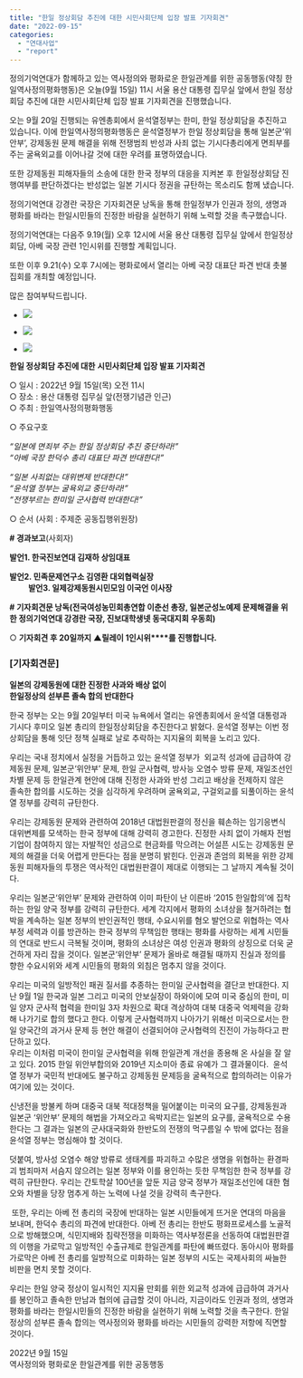 ```yaml
---
title: "한일 정상회담 추진에 대한 시민사회단체 입장 발표 기자회견"
date: "2022-09-15"
categories: 
  - "연대사업"
  - "report"
---
```


정의기억연대가 함께하고 있는 역사정의와 평화로운 한일관계를 위한 공동행동(약칭 한일역사정의평화행동)은 오늘(9월 15일) 11시 서울 용산 대통령 집무실 앞에서 한일 정상회담 추진에 대한 시민사회단체 입장 발표 기자회견을 진행했습니다.

오는 9월 20일 진행되는 유엔총회에서 윤석열정부는 한미, 한일 정상회담을 추진하고 있습니다. 이에 한일역사정의평화행동은 윤석열정부가 한일 정상회담을 통해 일본군’위안부’, 강제동원 문제 해결을 위해 전쟁범죄 반성과 사죄 없는 기시다총리에게 면죄부를 주는 굴욕외교를 이어나갈 것에 대한 우려를 표명하였습니다.

또한 강제동원 피해자들의 소송에 대한 한국 정부의 대응을 지켜본 후 한일정상회담 진행여부를 판단하겠다는 반성없는 일본 기시다 정권을 규탄하는 목소리도 함께 냈습니다.

정의기억연대 강경란 국장은 기자회견문 낭독을 통해 한일정부가 인권과 정의, 생명과 평화를 바라는 한일시민들의 진정한 바람을 실현하기 위해 노력할 것을 촉구했습니다.

정의기억연대는 다음주 9.19(월) 오후 12시에 서울 용산 대통령 집무실 앞에서 한일정상회담, 아베 국장 관련 1인시위를 진행할 계획입니다.

또한 이후 9.21(수) 오후 7시에는 평화로에서 열리는 아베 국장 대표단 파견 반대 촛불집회를 개최할 예정입니다.

많은 참여부탁드립니다.

- ![](https://womenandwar.net/kr/wp-content/uploads/2022/09/IMG_2819-1024x682.jpg)
    
- ![](https://womenandwar.net/kr/wp-content/uploads/2022/09/hhh-1024x586.jpg)
    
- ![](https://womenandwar.net/kr/wp-content/uploads/2022/09/IMG_2846-1024x682.jpg)
    

**한일 정상회담 추진에 대한** **시민사회단체 입장 발표 기자회견**

○ 일시 : 2022년 9월 15일(목) 오전 11시  
○ 장소 : 용산 대통령 집무실 앞(전쟁기념관 인근)  
○ 주최 : 한일역사정의평화행동

○ 주요구호

_“일본에 면죄부 주는 한일 정상회담 추진 중단하라!”  
“아베 국장 한덕수 총리 대표단 파견 반대한다!”_

_“일본 사죄없는 대위변제 반대한다!”  
“윤석열 정부는 굴욕외교 중단하라!”  
“전쟁부르는 한미일 군사협력 반대한다!”_

○ 순서 (사회 : 주제준 공동집행위원장)

**\# 경과보고**(사회자)

**발언1. 한국진보연대 김재하 상임대표**

**발언2. 민족문제연구소 김영환 대외협력실장  
          발언3. 일제강제동원시민모임 이국언 이사장**

**\# 기자회견문 낭독(전국여성농민회총연합 이춘선 총장, 일본군성노예제 문제해결을 위한 정의기억연대 강경란 국장, 진보대학생넷 동국대지회 우동희)**

○ **기자회견 후 20일까지** **▲릴레이 1인시위****를 진행합니다.**

### \[기자회견문\]

**일본의 강제동원에 대한 진정한 사과와 배상 없이**  
**한일정상의 섣부른 졸속 합의 반대한다**

한국 정부는 오는 9월 20일부터 미국 뉴욕에서 열리는 유엔총회에서 윤석열 대통령과 기시다 후미오 일본 총리의 한일정상회담을 추진한다고 밝혔다. 윤석열 정부는 이번 정상회담을 통해 잇단 정책 실패로 날로 추락하는 지지율의 회복을 노리고 있다.

우리는 국내 정치에서 실정을 거듭하고 있는 윤석열 정부가  외교적 성과에 급급하여 강제동원 문제, 일본군‘위안부’ 문제, 한일 군사협력, 방사능 오염수 방류 문제, 재일조선인 차별 문제 등 한일관계 현안에 대해 진정한 사과와 반성 그리고 배상을 전제하지 않은  졸속한 합의를 시도하는 것을 심각하게 우려하며 굴욕외교, 구걸외교를 되풀이하는 윤석열 정부를 강력히 규탄한다.

우리는 강제동원 문제와 관련하여 2018년 대법원판결의 정신을 훼손하는 임기응변식 대위변제를 모색하는 한국 정부에 대해 강력히 경고한다. 진정한 사죄 없이 가해자 전범 기업이 참여하지 않는 자발적인 성금으로 현금화를 막으려는 어설픈 시도는 강제동원 문제의 해결을 더욱 어렵게 만든다는 점을 분명히 밝힌다. 인권과 존엄의 회복을 위한 강제동원 피해자들의 투쟁은 역사적인 대법원판결이 제대로 이행되는 그 날까지 계속될 것이다.

우리는 일본군‘위안부’ 문제와 관련하여 이미 파탄이 난 이른바 ‘2015 한일합의’에 집착하는 한일 양국 정부를 강력히 규탄한다. 세계 각지에서 평화의 소녀상을 철거하려는 협박을 계속하는 일본 정부의 반인권적인 행태, 수요시위를 혐오 발언으로 위협하는 역사부정 세력과 이를 방관하는 한국 정부의 무책임한 행태는 평화를 사랑하는 세계 시민들의 연대로 반드시 극복될 것이며, 평화의 소녀상은 여성 인권과 평화의 상징으로 더욱 굳건하게 자리 잡을 것이다. 일본군‘위안부’ 문제가 올바로 해결될 때까지 진실과 정의를 향한 수요시위와 세계 시민들의 평화의 외침은 멈추지 않을 것이다.

우리는 미국의 일방적인 패권 질서를 추종하는 한미일 군사협력을 결단코 반대한다. 지난 9월 1일 한국과 일본 그리고 미국의 안보실장이 하와이에 모여 미국 중심의 한미, 미일 양자 군사적 협력을 한미일 3자 차원으로 확대 격상하여 대북 대중국 억제력을 강화해 나가기로 합의 했다고 한다. 이렇게 군사협력까지 나아가기 위해선 미국으로서는 한일 양국간의 과거사 문제 등 현안 해결이 선결되어야 군사협력의 진전이 가능하다고 판단하고 있다.  
우리는 이처럼 미국이 한미일 군사협력을 위해 한일관계 개선을 종용해 온 사실을 잘 알고 있다. 2015 한일 위안부합의와 2019년 지소미아 종료 유예가 그 결과물이다.  윤석열 정부가 국민적 반대에도 불구하고 강제동원 문제등을 굴욕적으로 합의하려는 이유가 여기에 있는 것이다.

신냉전을 방불케 하며 대중국 대북 적대정책을 밀어붙이는 미국의 요구를, 강제동원과 일본군 ‘위안부’ 문제의 해법을 가져오라고 윽박지르는 일본의 요구를, 굴욕적으로 수용한다는 그 결과는 일본의 군사대국화와 한반도의 전쟁의 먹구름일 수 밖에 없다는 점을 윤석열 정부는 명심해야 할 것이다.

덧붙여, 방사성 오염수 해양 방류로 생태계를 파괴하고 수많은 생명을 위협하는 환경파괴 범죄마저 서슴지 않으려는 일본 정부와 이를 용인하는 듯한 무책임한 한국 정부를 강력히 규탄한다. 우리는 간토학살 100년을 앞둔 지금 양국 정부가 재일조선인에 대한 혐오와 차별을 당장 멈추게 하는 노력에 나설 것을 강력히 촉구한다.

 또한, 우리는 아베 전 총리의 국장에 반대하는 일본 시민들에게 뜨거운 연대의 마음을 보내며, 한덕수 총리의 파견에 반대한다. 아베 전 총리는 한반도 평화프로세스를 노골적으로 방해했으며, 식민지배와 침략전쟁을 미화하는 역사부정론을 선동하여 대법원판결의 이행을 가로막고 일방적인 수출규제로 한일관계를 파탄에 빠뜨렸다. 동아시아 평화를 가로막은 아베 전 총리를 일방적으로 미화하는 일본 정부의 시도는 국제사회의 싸늘한 비판을 면치 못할 것이다.

우리는 한일 양국 정상이 일시적인 지지율 만회를 위한 외교적 성과에 급급하여 과거사를 봉인하고 졸속한 만남과 협의에 급급할 것이 아니라, 지금이라도 인권과 정의, 생명과 평화를 바라는 한일시민들의 진정한 바람을 실현하기 위해 노력할 것을 촉구한다. 한일정상의 섣부른 졸속 합의는 역사정의와 평화를 바라는 시민들의 강력한 저항에 직면할 것이다.

2022년 9월 15일  
역사정의와 평화로운 한일관계를 위한 공동행동
